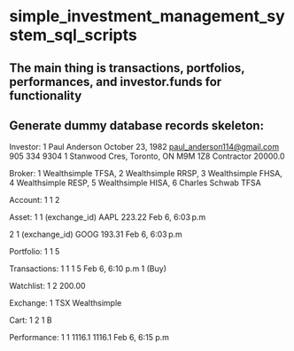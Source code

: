 # simple_investment_management_system_sql_scripts

## The main thing is transactions, portfolios, performances, and investor.funds for functionality

## Generate dummy database records skeleton:
Investor:
1
Paul
Anderson
October 23, 1982
paul_anderson114@gmail.com
905 334 9304
1 Stanwood Cres, Toronto, ON M9M 1Z8
Contractor
20000.0

Broker:
1
Wealthsimple
TFSA,
2
Wealthsimple
RRSP,
3
Wealthsimple
FHSA,
4
Wealthsimple
RESP,
5 Wealthsimple
HISA,
6
Charles Schwab
TFSA

Account:
1
1
2

Asset:
1
1 (exchange_id)
AAPL
223.22
Feb 6, 6:03 p.m

2
1 (exchange_id)
GOOG
193.31
Feb 6, 6:03 p.m

Portfolio:
1
1
5

Transactions:
1
1
1
5
Feb 6, 6:10 p.m
1 (Buy)

Watchlist:
1
2
200.00

Exchange:
1
TSX
Wealthsimple

Cart:
1
2
1
B

Performance:
1
1
1116.1
1116.1
Feb 6, 6:15 p.m


